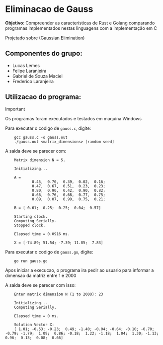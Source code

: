 # Eliminacao de Gauss 

**Objetivo**: Compreender as características de Rust e Golang comparando programas implementados nestas linguagens com a implementação em C

Projetado sobre ([Gaussian Elimination](https://github.com/gmendonca/gaussian-elimination-pthreads-openmp.git))


## Componentes do grupo:
- Lucas Lemes <br/>
- Felipe Laranjeira <br/>
- Gabriel de Souza Maciel  <br/>
- Frederico Laranjeira <br/>


## Utilizacao do programa: 

> [!IMPORTANT] 
> Os programas foram executados e testados em maquina Windows

Para executar o codigo de `gauss.c`, digite:

```
    gcc gauss.c -o gauss.out 
    ./gauss.out <matrix_dimensions> [random seed]
```

A saida deve se parecer com:

```
    Matrix dimension N = 5.

    Initializing...

    A =
            0.45,  0.70,  0.39,  0.02,  0.16;
            0.47,  0.67,  0.51,  0.23,  0.23;
            0.80,  0.90,  0.42,  0.90,  0.82;
            0.66,  0.76,  0.68,  0.77,  0.75;
            0.09,  0.07,  0.99,  0.75,  0.21;

    B = [ 0.61;  0.25;  0.25;  0.04;  0.57]

    Starting clock.
    Computing Serially.
    Stopped clock.

    Elapsed time = 0.0916 ms.

    X = [-74.89; 51.54; -7.39; 11.85;  7.83]
```

Para executar o codigo de `gauss.go`, digite:

```
    go run gauss.go 
```

Apos iniciar a execucao, o programa ira pedir ao usuario para informar a dimensao da matriz entre 1 e 2000

A saida deve se parecer com isso:

```
    Enter matrix dimension N (1 to 2000): 23

    Initializing...
    Computing Serially.

    Elapsed time = 0 ms.

    Solution Vector X:
    [ 1.01; -0.53; -0.23;  0.49; -1.40; -0.04; -0.64; -0.10; -0.70; -0.79; -1.79;  1.09;  0.86; -0.18;  1.22; -1.18;  1.04;  1.30; -1.13;  0.96;  0.13;  0.08;  0.66]
```